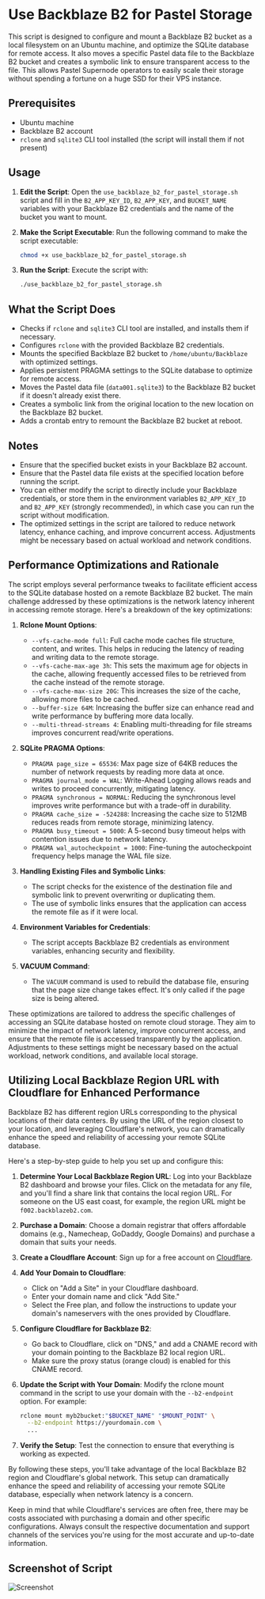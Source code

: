 # Use Backblaze B2 for Pastel Storage

This script is designed to configure and mount a Backblaze B2 bucket as a local filesystem on an Ubuntu machine, and optimize the SQLite database for remote access. It also moves a specific Pastel data file to the Backblaze B2 bucket and creates a symbolic link to ensure transparent access to the file. This allows Pastel Supernode operators to easily scale their storage without spending a fortune on a huge SSD for their VPS instance.



## Prerequisites

- Ubuntu machine
- Backblaze B2 account
- `rclone` and `sqlite3` CLI tool installed (the script will install them if not present)

## Usage

1. **Edit the Script**: Open the `use_backblaze_b2_for_pastel_storage.sh` script and fill in the `B2_APP_KEY_ID`, `B2_APP_KEY`, and `BUCKET_NAME` variables with your Backblaze B2 credentials and the name of the bucket you want to mount.

2. **Make the Script Executable**: Run the following command to make the script executable:

   ```bash
   chmod +x use_backblaze_b2_for_pastel_storage.sh
   ```

3. **Run the Script**: Execute the script with:

   ```bash
   ./use_backblaze_b2_for_pastel_storage.sh
   ```

## What the Script Does

- Checks if `rclone` and `sqlite3` CLI tool are installed, and installs them if necessary.
- Configures `rclone` with the provided Backblaze B2 credentials.
- Mounts the specified Backblaze B2 bucket to `/home/ubuntu/Backblaze` with optimized settings.
- Applies persistent PRAGMA settings to the SQLite database to optimize for remote access.
- Moves the Pastel data file (`data001.sqlite3`) to the Backblaze B2 bucket if it doesn't already exist there.
- Creates a symbolic link from the original location to the new location on the Backblaze B2 bucket.
- Adds a crontab entry to remount the Backblaze B2 bucket at reboot.

## Notes

- Ensure that the specified bucket exists in your Backblaze B2 account.
- Ensure that the Pastel data file exists at the specified location before running the script.
- You can either modify the script to directly include your Backblaze credentials, or store them in the environment variables `B2_APP_KEY_ID` and `B2_APP_KEY` (strongly recommended), in which case you can run the script without modification.
- The optimized settings in the script are tailored to reduce network latency, enhance caching, and improve concurrent access. Adjustments might be necessary based on actual workload and network conditions.

## Performance Optimizations and Rationale

The script employs several performance tweaks to facilitate efficient access to the SQLite database hosted on a remote Backblaze B2 bucket. The main challenge addressed by these optimizations is the network latency inherent in accessing remote storage. Here's a breakdown of the key optimizations:

1. **Rclone Mount Options**:
   - `--vfs-cache-mode full`: Full cache mode caches file structure, content, and writes. This helps in reducing the latency of reading and writing data to the remote storage.
   - `--vfs-cache-max-age 3h`: This sets the maximum age for objects in the cache, allowing frequently accessed files to be retrieved from the cache instead of the remote storage.
   - `--vfs-cache-max-size 20G`: This increases the size of the cache, allowing more files to be cached.
   - `--buffer-size 64M`: Increasing the buffer size can enhance read and write performance by buffering more data locally.
   - `--multi-thread-streams 4`: Enabling multi-threading for file streams improves concurrent read/write operations.

2. **SQLite PRAGMA Options**:
   - `PRAGMA page_size = 65536`: Max page size of 64KB reduces the number of network requests by reading more data at once.
   - `PRAGMA journal_mode = WAL`: Write-Ahead Logging allows reads and writes to proceed concurrently, mitigating latency.
   - `PRAGMA synchronous = NORMAL`: Reducing the synchronous level improves write performance but with a trade-off in durability.
   - `PRAGMA cache_size = -524288`: Increasing the cache size to 512MB reduces reads from remote storage, minimizing latency.
   - `PRAGMA busy_timeout = 5000`: A 5-second busy timeout helps with contention issues due to network latency.
   - `PRAGMA wal_autocheckpoint = 1000`: Fine-tuning the autocheckpoint frequency helps manage the WAL file size.

3. **Handling Existing Files and Symbolic Links**:
   - The script checks for the existence of the destination file and symbolic link to prevent overwriting or duplicating them.
   - The use of symbolic links ensures that the application can access the remote file as if it were local.

4. **Environment Variables for Credentials**:
   - The script accepts Backblaze B2 credentials as environment variables, enhancing security and flexibility.

5. **VACUUM Command**:
   - The `VACUUM` command is used to rebuild the database file, ensuring that the page size change takes effect. It's only called if the page size is being altered.

These optimizations are tailored to address the specific challenges of accessing an SQLite database hosted on remote cloud storage. They aim to minimize the impact of network latency, improve concurrent access, and ensure that the remote file is accessed transparently by the application. Adjustments to these settings might be necessary based on the actual workload, network conditions, and available local storage.

## Utilizing Local Backblaze Region URL with Cloudflare for Enhanced Performance

Backblaze B2 has different region URLs corresponding to the physical locations of their data centers. By using the URL of the region closest to your location, and leveraging Cloudflare's network, you can dramatically enhance the speed and reliability of accessing your remote SQLite database.

Here's a step-by-step guide to help you set up and configure this:

1. **Determine Your Local Backblaze Region URL**: Log into your Backblaze B2 dashboard and browse your files. Click on the metadata for any file, and you'll find a share link that contains the local region URL. For someone on the US east coast, for example, the region URL might be `f002.backblazeb2.com`.

2. **Purchase a Domain**: Choose a domain registrar that offers affordable domains (e.g., Namecheap, GoDaddy, Google Domains) and purchase a domain that suits your needs.

3. **Create a Cloudflare Account**: Sign up for a free account on [Cloudflare](https://www.cloudflare.com/).

4. **Add Your Domain to Cloudflare**: 
   - Click on "Add a Site" in your Cloudflare dashboard.
   - Enter your domain name and click "Add Site."
   - Select the Free plan, and follow the instructions to update your domain's nameservers with the ones provided by Cloudflare.

5. **Configure Cloudflare for Backblaze B2**: 
   - Go back to Cloudflare, click on "DNS," and add a CNAME record with your domain pointing to the Backblaze B2 local region URL.
   - Make sure the proxy status (orange cloud) is enabled for this CNAME record.

6. **Update the Script with Your Domain**: Modify the rclone mount command in the script to use your domain with the `--b2-endpoint` option. For example:

   ```bash
   rclone mount myb2bucket:"$BUCKET_NAME" "$MOUNT_POINT" \
     --b2-endpoint https://yourdomain.com \
     ...
   ```

7. **Verify the Setup**: Test the connection to ensure that everything is working as expected.

By following these steps, you'll take advantage of the local Backblaze B2 region and Cloudflare's global network. This setup can dramatically enhance the speed and reliability of accessing your remote SQLite database, especially when network latency is a concern.

Keep in mind that while Cloudflare's services are often free, there may be costs associated with purchasing a domain and other specific configurations. Always consult the respective documentation and support channels of the services you're using for the most accurate and up-to-date information.

## Screenshot of Script

![Screenshot](screenshot.svg)
